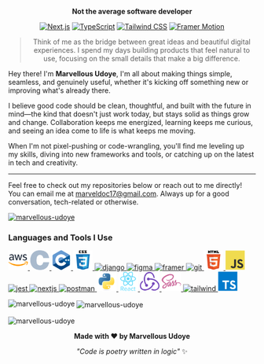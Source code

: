 <div align="center">

**Not the average software developer** 

[![Next.js](https://img.shields.io/badge/Next.js-15.3.0-black?style=flat&logo=next.js)](https://nextjs.org/)
[![TypeScript](https://img.shields.io/badge/TypeScript-5.8.3-blue?style=flat&logo=typescript)](https://www.typescriptlang.org/)
[![Tailwind CSS](https://img.shields.io/badge/Tailwind_CSS-4.1.4-38B2AC?style=flat&logo=tailwind-css)](https://tailwindcss.com/)
[![Framer Motion](https://img.shields.io/badge/Framer_Motion-12.7.3-pink?style=flat&logo=framer)](https://www.framer.com/motion/)

> Think of me as the bridge between great ideas and beautiful digital experiences. I spend my days building products that feel natural to use, focusing on the small details that make a big difference.

</div>


Hey there! I'm **Marvellous Udoye**, I'm all about making things simple, seamless, and genuinely useful, whether it's kicking off something new or improving what's already there.

I believe good code should be clean, thoughtful, and built with the future in mind—the kind that doesn't just work today, but stays solid as things grow and change. Collaboration keeps me energized, learning keeps me curious, and seeing an idea come to life is what keeps me moving.

When I'm not pixel-pushing or code-wrangling, you'll find me leveling up my skills, diving into new frameworks and tools, or catching up on the latest in tech and creativity.

---

Feel free to check out my repositories below or reach out to me directly! You can email me at [marveldoc17@gmail.com](mailto:marveldoc17@gmail.com).  Always up for a good conversation, tech-related or otherwise. 


<p align="left"> <a href="https://github.com/ryo-ma/github-profile-trophy"><img src="https://github-profile-trophy.vercel.app/?username=marvellous-udoye" alt="marvellous-udoye" /></a> </p>

<h3 align="left">Languages and Tools I Use</h3>
<p align="left"> <a href="https://aws.amazon.com" target="_blank" rel="noreferrer"> <img src="https://raw.githubusercontent.com/devicons/devicon/master/icons/amazonwebservices/amazonwebservices-original-wordmark.svg" alt="aws" width="40" height="40"/> </a> <a href="https://www.cprogramming.com/" target="_blank" rel="noreferrer"> <img src="https://raw.githubusercontent.com/devicons/devicon/master/icons/c/c-original.svg" alt="c" width="40" height="40"/> </a> <a href="https://www.w3schools.com/cpp/" target="_blank" rel="noreferrer"> <img src="https://raw.githubusercontent.com/devicons/devicon/master/icons/cplusplus/cplusplus-original.svg" alt="cplusplus" width="40" height="40"/> </a> <a href="https://www.w3schools.com/css/" target="_blank" rel="noreferrer"> <img src="https://raw.githubusercontent.com/devicons/devicon/master/icons/css3/css3-original-wordmark.svg" alt="css3" width="40" height="40"/> </a> <a href="https://www.djangoproject.com/" target="_blank" rel="noreferrer"> <img src="https://cdn.worldvectorlogo.com/logos/django.svg" alt="django" width="40" height="40"/> </a> <a href="https://www.figma.com/" target="_blank" rel="noreferrer"> <img src="https://www.vectorlogo.zone/logos/figma/figma-icon.svg" alt="figma" width="40" height="40"/> </a> <a href="https://www.framer.com/" target="_blank" rel="noreferrer"> <img src="https://www.vectorlogo.zone/logos/framer/framer-icon.svg" alt="framer" width="40" height="40"/> </a> <a href="https://git-scm.com/" target="_blank" rel="noreferrer"> <img src="https://www.vectorlogo.zone/logos/git-scm/git-scm-icon.svg" alt="git" width="40" height="40"/> </a> <a href="https://www.w3.org/html/" target="_blank" rel="noreferrer"> <img src="https://raw.githubusercontent.com/devicons/devicon/master/icons/html5/html5-original-wordmark.svg" alt="html5" width="40" height="40"/> </a> <a href="https://developer.mozilla.org/en-US/docs/Web/JavaScript" target="_blank" rel="noreferrer"> <img src="https://raw.githubusercontent.com/devicons/devicon/master/icons/javascript/javascript-original.svg" alt="javascript" width="40" height="40"/> </a> <a href="https://jestjs.io" target="_blank" rel="noreferrer"> <img src="https://www.vectorlogo.zone/logos/jestjsio/jestjsio-icon.svg" alt="jest" width="40" height="40"/> </a> <a href="https://nextjs.org/" target="_blank" rel="noreferrer"> <img src="https://cdn.worldvectorlogo.com/logos/nextjs-2.svg" alt="nextjs" width="40" height="40"/> </a> <a href="https://postman.com" target="_blank" rel="noreferrer"> <img src="https://www.vectorlogo.zone/logos/getpostman/getpostman-icon.svg" alt="postman" width="40" height="40"/> </a> <a href="https://www.python.org" target="_blank" rel="noreferrer"> <img src="https://raw.githubusercontent.com/devicons/devicon/master/icons/python/python-original.svg" alt="python" width="40" height="40"/> </a> <a href="https://reactjs.org/" target="_blank" rel="noreferrer"> <img src="https://raw.githubusercontent.com/devicons/devicon/master/icons/react/react-original-wordmark.svg" alt="react" width="40" height="40"/> </a> <a href="https://redux.js.org" target="_blank" rel="noreferrer"> <img src="https://raw.githubusercontent.com/devicons/devicon/master/icons/redux/redux-original.svg" alt="redux" width="40" height="40"/> </a> <a href="https://sass-lang.com" target="_blank" rel="noreferrer"> <img src="https://raw.githubusercontent.com/devicons/devicon/master/icons/sass/sass-original.svg" alt="sass" width="40" height="40"/> </a> <a href="https://tailwindcss.com/" target="_blank" rel="noreferrer"> <img src="https://www.vectorlogo.zone/logos/tailwindcss/tailwindcss-icon.svg" alt="tailwind" width="40" height="40"/> </a> <a href="https://www.typescriptlang.org/" target="_blank" rel="noreferrer"> <img src="https://raw.githubusercontent.com/devicons/devicon/master/icons/typescript/typescript-original.svg" alt="typescript" width="40" height="40"/> </a> </p>


<p><img align="left" src="https://github-readme-stats.vercel.app/api/top-langs?username=marvellous-udoye&show_icons=true&locale=en&layout=compact" alt="marvellous-udoye" /></p>

<p>&nbsp;<img align="center" src="https://github-readme-stats.vercel.app/api?username=marvellous-udoye&show_icons=true&locale=en" alt="marvellous-udoye" /></p>

<p><img align="center" src="https://github-readme-streak-stats.herokuapp.com/?user=marvellous-udoye&" alt="marvellous-udoye" /></p>

<div align="center">

**Made with ❤️ by Marvellous Udoye**

*"Code is poetry written in logic"* ✨

</div>
